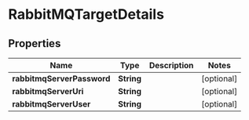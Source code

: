 

# RabbitMQTargetDetails


## Properties

| Name | Type | Description | Notes |
|------------ | ------------- | ------------- | -------------|
|**rabbitmqServerPassword** | **String** |  |  [optional] |
|**rabbitmqServerUri** | **String** |  |  [optional] |
|**rabbitmqServerUser** | **String** |  |  [optional] |



